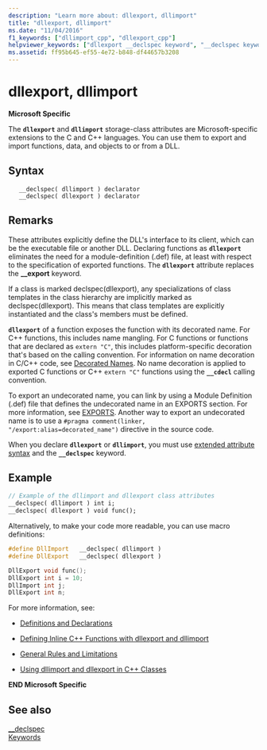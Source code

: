 ```yaml
---
description: "Learn more about: dllexport, dllimport"
title: "dllexport, dllimport"
ms.date: "11/04/2016"
f1_keywords: ["dllimport_cpp", "dllexport_cpp"]
helpviewer_keywords: ["dllexport __declspec keyword", "__declspec keyword [C++], dllexport", "dllimport __declspec keyword", "__declspec keyword [C++], dllimport"]
ms.assetid: ff95b645-ef55-4e72-b848-df44657b3208
---
```

# dllexport, dllimport

**Microsoft Specific**

The **`dllexport`** and **`dllimport`** storage-class attributes are Microsoft-specific extensions to the C and C++ languages. You can use them to export and import functions, data, and objects to or from a DLL.

## Syntax

```
   __declspec( dllimport ) declarator
   __declspec( dllexport ) declarator
```

## Remarks

These attributes explicitly define the DLL's interface to its client, which can be the executable file or another DLL. Declaring functions as **`dllexport`** eliminates the need for a module-definition (.def) file, at least with respect to the specification of exported functions. The **`dllexport`** attribute replaces the **__export** keyword.

If a class is marked declspec(dllexport), any specializations of class templates in the class hierarchy are implicitly marked as declspec(dllexport). This means that class templates are explicitly instantiated and the class's members must be defined.

**`dllexport`** of a function exposes the function with its decorated name. For C++ functions, this includes name mangling. For C functions or functions that are declared as `extern "C"`, this includes platform-specific decoration that's based on the calling convention. For information on name decoration in C/C++ code, see [Decorated Names](../build/reference/decorated-names.md). No name decoration is applied to exported C functions or C++ `extern "C"` functions using the **`__cdecl`** calling convention.

To export an undecorated name, you can link by using a Module Definition (.def) file that defines the undecorated name in an EXPORTS section. For more information, see [EXPORTS](../build/reference/exports.md). Another way to export an undecorated name is to use a `#pragma comment(linker, "/export:alias=decorated_name")` directive in the source code.

When you declare **`dllexport`** or **`dllimport`**, you must use [extended attribute syntax](../cpp/declspec.md) and the **`__declspec`** keyword.

## Example

```cpp
// Example of the dllimport and dllexport class attributes
__declspec( dllimport ) int i;
__declspec( dllexport ) void func();
```

Alternatively, to make your code more readable, you can use macro definitions:

```cpp
#define DllImport   __declspec( dllimport )
#define DllExport   __declspec( dllexport )

DllExport void func();
DllExport int i = 10;
DllImport int j;
DllExport int n;
```

For more information, see:

- [Definitions and Declarations](../cpp/definitions-and-declarations-cpp.md)

- [Defining Inline C++ Functions with dllexport and dllimport](../cpp/defining-inline-cpp-functions-with-dllexport-and-dllimport.md)

- [General Rules and Limitations](../cpp/general-rules-and-limitations.md)

- [Using dllimport and dllexport in C++ Classes](../cpp/using-dllimport-and-dllexport-in-cpp-classes.md)

**END Microsoft Specific**

## See also

[__declspec](../cpp/declspec.md)<br/>
[Keywords](../cpp/keywords-cpp.md)
